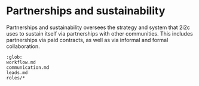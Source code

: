 # Partnerships and sustainability

Partnerships and sustainability oversees the strategy and system that 2i2c uses to sustain itself via partnerships with other communities.
This includes partnerships via paid contracts, as well as via informal and formal collaboration.

```{toctree}
:glob:
workflow.md
communication.md
leads.md
roles/*
```
